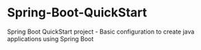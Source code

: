 # Spring-Boot-QuickStart
Spring Boot QuickStart project - Basic configuration to create java applications using Spring Boot
